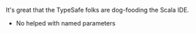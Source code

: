 It's great that the TypeSafe folks are dog-fooding the Scala IDE.

* No helped with named parameters

